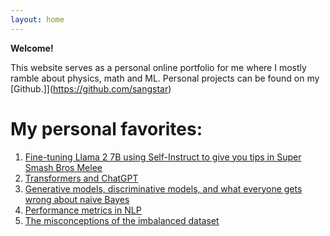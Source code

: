 ```yaml
---
layout: home
---
```



**Welcome!**

This website serves as a personal online portfolio for me where I mostly ramble about physics, math and ML. Personal projects can be found on my [Github.]](https://github.com/sangstar)


# My personal favorites:
1. [Fine-tuning Llama 2 7B using Self-Instruct to give you tips in Super Smash Bros Melee](https://sangstar.github.io/nlp/2023/08/15/melee_bot.html)
2. [Transformers and ChatGPT](https://sangstar.github.io/nlp/2023/03/03/chatgpt.html)
3.  [Generative models, discriminative models, and what everyone gets wrong about naive Bayes](https://sangstar.github.io/nlp/2023/06/03/bayes-logistic.html)
4. [Performance metrics in NLP](https://sangstar.github.io/nlp/2023/05/15/evaluation_metrics.html)
5. [The misconceptions of the imbalanced dataset](https://sangstar.github.io/ml/2023/04/22/imbalanced-datasets.html)


